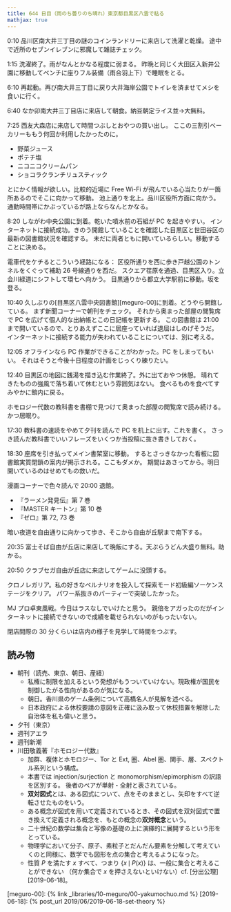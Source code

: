 ```yaml
---
title: 644 日目（雨のち曇りのち晴れ）東京都目黒区八雲で粘る
mathjax: true
---
```


0:10 品川区南大井三丁目の謎のコインランドリーに来店して洗濯と乾燥。
途中で近所のセブンイレブンに邪魔して雑誌チェック。

1:15 洗濯終了。雨がなんとかなる程度に弱まる。
昨晩と同じく大田区入新井公園に移動してベンチに座りフル装備（雨合羽上下）で睡眠をとる。

6:10 再起動。再び南大井三丁目に戻り大井海岸公園でトイレを済ませてメシを食いに行く。

6:40 なか卯南大井三丁目店に来店して朝食。納豆朝定ライス並→大無料。

7:25 西友大森店に来店して時間つぶしとおやつの買い出し。
ここの三割引ベーカリーももう何回か利用したかったのに。

* 野菜ジュース
* ポテチ塩
* ニコニコクリームパン
* ショコラクランチリュスティック

とにかく情報が欲しい。比較的近場に Free Wi-Fi が飛んでいる心当たりが一箇所あるのでそこに向かって移動。
池上通りを北上。品川区役所方面に向かう。通勤時間帯にかぶっているが路上ならなんとかなる。

8:20 しながわ中央公園に到着。乾いた噴水前の石組が PC を起きやすい。
インターネットに接続成功。きのう開館していることを確認した目黒区と世田谷区の最新の図書館状況を確認する。
未だに両者ともに開いているらしい。移動することに決める。

電車代をケチるとこういう経路になる：
区役所通りを西に歩き戸越公園のトンネルをくぐって補助 26 号線通りを西だ。
スクエア荏原を通過、目黒区入り。立会川緑道にシフトして環七へ向かう。
目黒通りから都立大学駅前に移動。坂を登る。

10:40 久しぶりの[目黒区八雲中央図書館][meguro-00]に到着。どうやら開館している。
まず新聞コーナーで朝刊をチェック。
それから奥まった部屋の閲覧席で PC を広げて個人的な出納帳とこの日記帳を更新する。
この図書館は 21:00 まで開いているので、とりあえずここに居座っていれば退屈はしのげそうだ。
インターネットに接続する能力が失われていることについては、別に考える。

12:05 オフラインなら PC 作業ができることがわかった。PC をしまってもいい。
それはそうと今後十日程度の計画をじっくり練りたい。

12:40 目黒区の地図に銭湯を描き込む作業終了。外に出ておやつ休憩。
晴れてきたものの強風で落ち着いて休むという雰囲気はない。
食べるものを食べてすみやかに館内に戻る。

ホモロジー代数の教科書を書棚で見つけて奥まった部屋の閲覧席で読み続ける。かつ居眠り。

17:30 教科書の速読をやめて夕刊を読んで PC を机上に出す。これを書く。
さっき読んだ教科書でいいフレーズをいくつか当投稿に抜き書きしておく。

18:30 座席を引き払ってメイン書架室に移動。
するとさっきなかった看板に図書館実質閉鎖の案内が掲示される。ここもダメか。
期間はあさってから。明日開いているのはせめてもの救いだ。

漫画コーナーで色々読んで 20:00 退館。

* 『ラーメン発見伝』第 7 巻
* 『MASTER キートン』第 10 巻
* 『ゼロ』第 72, 73 巻

暗い夜道を自由通りに向かって歩き、そこから自由が丘駅まで南下する。

20:35 富士そば自由が丘店に来店して晩飯にする。天ぷらうどん大盛り無料。助かる。

20:50 クラブセガ自由が丘店に来店してゲームに没頭する。

クロノレガリア。私の好きなベルナリオを投入して探索モード初級編ソーケンステージをクリア。
パワー系抜きのパーティーで突破したかった。

MJ プロ卓東風戦。今日はラスなしでいけたと思う。
親倍をアガったのだがインターネットに接続できないので成績を載せられないのがもったいない。

閉店間際の 30 分くらいは店内の様子を見学して時間をつぶす。

## 読み物

* 朝刊（読売、東京、朝日、産経）
  * 私権に制限を加えるという発想がもうついていけない。現政権が国民を制御したがる性向があるのが気になる。
  * 朝日。香川県のゲーム条例について高橋名人が見解を述べる。
  * 日本政府による休校要請の意図を正確に汲み取って休校措置を解除した自治体を私も偉いと思う。
* 夕刊（東京）
* 週刊アエラ
* 週刊新潮
* 川田敬義著『ホモロジー代数』
  * 加群、複体とホモロジー、Tor と Ext, 圏、Abel 圏、関手、層、スペクトル系列という構成。
  * 本書では injection/surjection と monomorphism/epimorphism の訳語を区別する。
    後者のペアが単射・全射と表されている。
  * **双対図式**とは、ある図式について、点をそのままとし、矢印をすべて逆転させたものをいう。
  * ある概念が図式を用いて定義されているとき、その図式を双対図式で置き換えて定義される概念を、もとの概念の**双対概念**という。
  * 二十世紀の数学は集合と写像の基礎の上に演繹的に展開するという形をとっている。
  * 物理学において分子、原子、素粒子とだんだん要素を分解して考えていくのと同様に、数学でも図形を点の集合と考えるようになった。
  * 性質 $P$ を満たす $x$ すべて、つまり ${\lbrace x\,\mid\, P(x) \rbrace}$ は、一般に集合と考えることができない
    （何か集合で $x$ を押さえないといけない）cf. [分出公理][2019-06-18]。

[meguro-00]: {% link _libraries/10-meguro/00-yakumochuo.md %}
[2019-06-18]: {% post_url 2019/06/2019-06-18-set-theory %}
